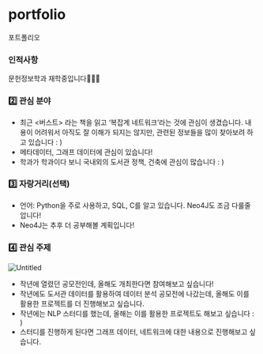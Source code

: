 # portfolio
포트폴리오
### 인적사항

문헌정보학과 재학중입니다👩🏻‍💻 

### 2️⃣ 관심 분야

- 최근 <버스트> 라는 책을 읽고 ‘복잡계 네트워크’라는 것에 관심이 생겼습니다. 내용이 어려워서 아직도 잘 이해가 되지는 않지만, 관련된 정보들을 많이 찾아보려 하고 있습니다 : )
- 메타데이터, 그래프 데이터에 관심이 있습니다!
- 학과가 학과이다 보니 국내외의 도서관 정책, 건축에 관심이 많습니다 : )

### 3️⃣  자랑거리(선택)

- 언어: Python을 주로 사용하고, SQL, C를 알고 있습니다. Neo4J도 조금 다룰줄 압니다!
- Neo4J는 추후 더 공부해볼 계획입니다!

### 4️⃣ 관심 주제

![Untitled](https://s3-us-west-2.amazonaws.com/secure.notion-static.com/fdc0223b-3914-4b64-bb12-6222b2504e45/Untitled.png)

- 작년에 열렸던 공모전인데, 올해도 개최한다면 참여해보고 싶습니다!
- 작년에도 도서관 데이터를 활용하여 데이터 분석 공모전에 나갔는데, 올해도 이를 활용한 프로젝트를 더 진행해보고 싶습니다.
- 작년에는 NLP 스터디를 했는데, 올해는 이를 활용한 프로젝트도 해보고 싶습니다 : )
- 스터디를 진행하게 된다면 그래프 데이터, 네트워크에 대한 내용으로 진행해보고 싶습니다.
